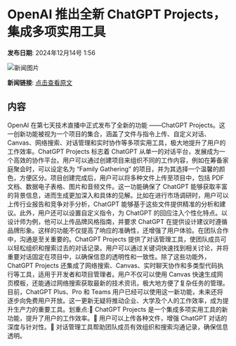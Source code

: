 # OpenAI 推出全新 ChatGPT Projects，集成多项实用工具

**发布日期**: 2024年12月14号 1:56

![新闻图片](https://upload.chinaz.com/2024/1214/6386976686483718316367934.png)

**新闻链接**: [点击查看原文](https://www.aibase.com/zh/news/13952)

## 内容

OpenAI 在第七天技术直播中正式发布了全新的功能 ——ChatGPT Projects。这一创新功能被视为一个项目的集合，涵盖了文件与指令上传、自定义对话、Canvas、网络搜索、对话管理和实时协作等多项实用工具，极大地提升了用户的工作效率。ChatGPT Projects 标志着 ChatGPT 从单一的对话平台，发展成为一个高效的协作平台。用户可以通过创建项目来组织不同的工作内容，例如在筹备家庭聚会时，可以设定名为 “Family Gathering” 的项目，并为其选择一个温馨的颜色，方便区分。项目创建完成后，用户可以将多种文件上传至项目中，包括 PDF 文档、数据电子表格、图片和音频文件。这一功能确保了 ChatGPT 能够获取丰富的背景信息，进而生成更加深入和具体的见解。比如在进行市场调研时，用户可以上传行业报告和竞争对手分析，ChatGPT 能够基于这些文件提供精准的分析和建议。此外，用户还可以设置自定义指令，为 ChatGPT 的回应注入个性化特点。以设计师为例，他可以上传品牌风格指南，并要求 ChatGPT 在提供设计建议时遵循品牌形象。这样的功能不仅提高了响应的准确性，还增强了用户体验。在团队合作中，沟通是至关重要的。ChatGPT Projects 提供了对话管理工具，使团队成员可以轻松组织和搜索过去的对话记录。用户可以通过关键词快速找到相关讨论，并将重要对话固定在项目中，以确保信息的透明性和一致性。除了这些功能外，ChatGPT Projects 还集成了网络搜索、Canvas、实时聊天协作和多类型代码执行等工具，适用于开发者和项目管理者。用户不仅可以使用 Canvas 快速生成网页模板，还能通过网络搜索获取最新的技术资讯，极大地方便了复杂任务的管理。目前，ChatGPT Plus、Pro 和 Teams 用户已经可以使用这一新功能，未来还将逐步向免费用户开放。这一更新无疑将推动企业、大学及个人的工作效率，成为提升生产力的重要工具。划重点:🔧 ChatGPT Projects 是一个集成多项实用工具的新功能，提升了用户的工作效率。📁 用户可以上传各种文件，增强 ChatGPT 对话的深度与针对性。💬 对话管理工具帮助团队成员有效组织和搜索沟通记录，确保信息透明。
